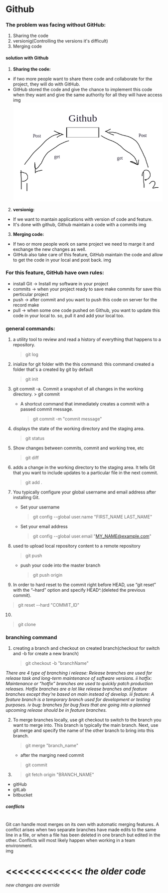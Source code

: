 # Github

### The problem was facing without GitHub:
1. Sharing the code
2. versionig(Controlling the versions it's difficult)
3. Merging code

#### solution with Github
1. **Sharing the code:**
  - if two more people want to share there code and collaborate for the project, they will do with GitHub.
  - GitHub stored the code and give the chance to implement this code when they want and give the same authority for all they will have access
  img
  ![sharingcode.png](image/sharingcode.png)

2. **versionig:**
 - If we want to mantain applications with version of code and feature.
 - It's done with github, Github maintain a code with a commits
 img

3. **Merging code:**
 - If two or more people work on same project we need to marge it and exchange the new changes as well.
 - GitHub also take care of this feature, GitHub maintain the code and allow to get the code in your local and post back.
 img


### For this feature, GitHub have own rules:
- install Git -> Install my software in your project
- commits -> when your project ready to save make commits for save this perticular project
- push -> after commit and you want to push this code on server for the record make
- pull -> when some one code pushed on Github, you want to update this code in your local to. so, pull it and add your local too.



### general commands:
1. a utility tool to review and read a history of everything that happens to a repository.
    > git log

2. inialize for git folder with the this command: this command created a folder that's a created by git by default
    > git init
    
3. git commit -a. Commit a snapshot of all changes in the working directory.
       > git commit
   - A shortcut command that immediately creates a commit with a passed commit message.
       >  git commit -m "commit message"

4. displays the state of the working directory and the staging area.
    > git status

5. Show changes between commits, commit and working tree, etc
    > git diff

6. adds a change in the working directory to the staging area. It tells Git that you want to include updates to a particular file in the next commit. 
    > git add .

7. You typically configure your global username and email address after installing Git.
   - Set your username
       > git config --global user.name "FIRST_NAME LAST_NAME"
   - Set your email address
       > git config --global user.email "MY_NAME@example.com"

8. used to upload local repository content to a remote repository
     > git push
   - push your code into the master branch
     > git push origin

9. In order to hard reset to the commit right before HEAD, use “git reset” with the “–hard” option and specify HEAD^.(deleted the previous commit).
  > git reset --hard "COMMIT_ID"

10. 
  > git clone



### branching command
1. creating a branch and checkout on created branch(checkout for switch and -b for create a new branch)
   > git checkout -b "branchName"

*There are 4 type of branching*
  *i release: Release branches are used for release task and long-term maintenance of software versions.*
  *ii hotfix: Maintenance or “hotfix” branches are used to quickly patch production releases. Hotfix branches are a lot like release branches and feature branches except they're based on main instead of develop.*
  *iii feature: A feature branch is a temporary branch used for development or testing purposes.*
  *iv bug: branches for bug fixes that are going into a planned upcoming release should be in feature branches.* 

2. To merge branches locally, use git checkout to switch to the branch you want to merge into. This branch is typically the main branch. Next, use git merge and specify the name of the other branch to bring into this branch.
   > git merge "branch_name"
   - after the marging need commit
   > git commit 

3. 
   > git fetch origin "BRANCH_NAME"


- gitHub
- gitLab
- bitbucket

##### conflicts
<br>
Git can handle most merges on its own with automatic merging features. A conflict arises when two separate branches have made edits to the same line in a file, or when a file has been deleted in one branch but edited in the other. Conflicts will most likely happen when working in a team environment.
<br>
   img

<<<<<<<<<<<<<
*the older code*
=============
*new changes are override*
>>>>>>>>>>>>>>








